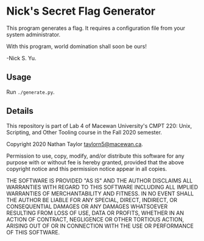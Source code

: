 # Nick's Secret Flag Generator

This program generates a flag.  It requires a configuration file
from your system administrator.  

With this program, world domination shall soon be ours!

-Nick S. Yu.

## Usage

Run `./generate.py`.


## Details

This repository is part of Lab 4 of Macewan University's CMPT 220: Unix,
Scripting, and Other Tooling course in the Fall 2020 semester. 

Copyright 2020 Nathan Taylor <taylorn5@macewan.ca>.

Permission to use, copy, modify, and/or distribute this software for any
purpose with or without fee is hereby granted, provided that the above
copyright notice and this permission notice appear in all copies.

THE SOFTWARE IS PROVIDED "AS IS" AND THE AUTHOR DISCLAIMS ALL WARRANTIES WITH
REGARD TO THIS SOFTWARE INCLUDING ALL IMPLIED WARRANTIES OF MERCHANTABILITY AND
FITNESS. IN NO EVENT SHALL THE AUTHOR BE LIABLE FOR ANY SPECIAL, DIRECT,
INDIRECT, OR CONSEQUENTIAL DAMAGES OR ANY DAMAGES WHATSOEVER RESULTING FROM
LOSS OF USE, DATA OR PROFITS, WHETHER IN AN ACTION OF CONTRACT, NEGLIGENCE OR
OTHER TORTIOUS ACTION, ARISING OUT OF OR IN CONNECTION WITH THE USE OR
PERFORMANCE OF THIS SOFTWARE.
